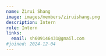 ```yaml
---
name: Zirui Shang
image: images/members/ziruishang.png
description: Intern
role: Intern
links:
  email: sh609146431@gmail.com
#joined: 2024-12-04
---
```


 